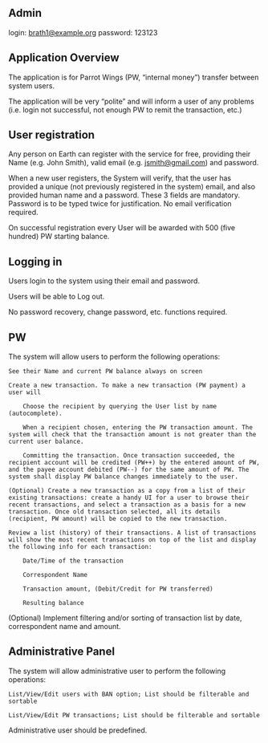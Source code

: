 
## Admin
login: brath1@example.org
password: 123123

## Application Overview

The application is for Parrot Wings (PW, “internal money”) transfer between system users.

The application will be very “polite” and will inform a user of any problems (i.e. login not successful, not enough PW to remit the transaction, etc.)
## User registration

Any person on Earth can register with the service for free, providing their Name (e.g. John Smith), valid email (e.g. jsmith@gmail.com) and password.

When a new user registers, the System will verify, that the user has provided a unique (not previously registered in the system) email, and also provided human name and a password. These 3 fields are mandatory. Password is to be typed twice for justification. No email verification required.

On successful registration every User will be awarded with 500 (five hundred) PW starting balance.
## Logging in

Users login to the system using their email and password.

Users will be able to Log out.

No password recovery, change password, etc. functions required.
## PW

The system will allow users to perform the following operations:

    See their Name and current PW balance always on screen

    Create a new transaction. To make a new transaction (PW payment) a user will

        Choose the recipient by querying the User list by name (autocomplete).

        When a recipient chosen, entering the PW transaction amount. The system will check that the transaction amount is not greater than the current user balance.

        Committing the transaction. Once transaction succeeded, the recipient account will be credited (PW++) by the entered amount of PW, and the payee account debited (PW--) for the same amount of PW. The system shall display PW balance changes immediately to the user.

    (Optional) Create a new transaction as a copy from a list of their existing transactions: create a handy UI for a user to browse their recent transactions, and select a transaction as a basis for a new transaction. Once old transaction selected, all its details (recipient, PW amount) will be copied to the new transaction.

    Review a list (history) of their transactions. A list of transactions will show the most recent transactions on top of the list and display the following info for each transaction:

        Date/Time of the transaction

        Correspondent Name

        Transaction amount, (Debit/Credit for PW transferred)

        Resulting balance

(Optional) Implement filtering and/or sorting of transaction list by date, correspondent name and amount.
## Administrative Panel

The system will allow administrative user to perform the following operations:

    List/View/Edit users with BAN option; List should be filterable and sortable

    List/View/Edit PW transactions; List should be filterable and sortable

Administrative user should be predefined.

